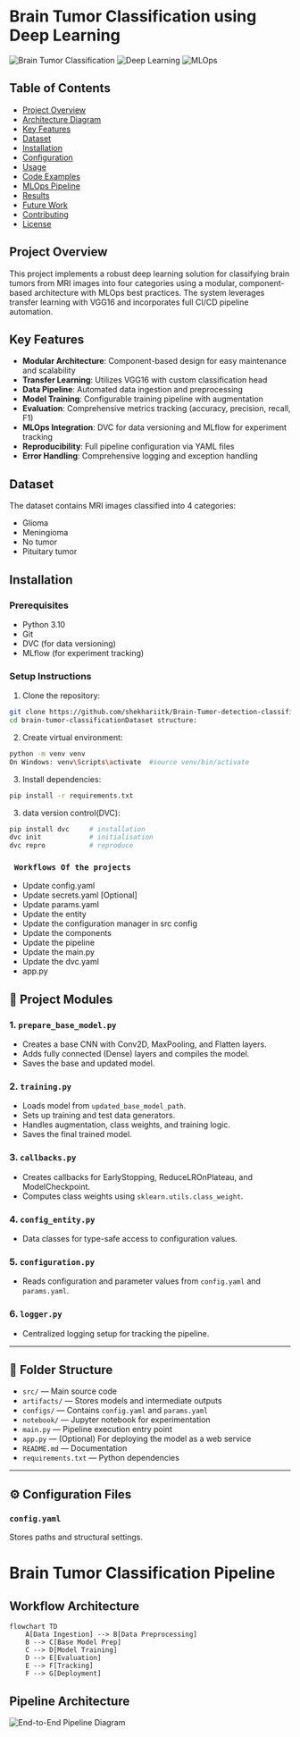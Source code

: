 # Brain Tumor Classification using Deep Learning

![Brain Tumor Classification](https://img.shields.io/badge/Python-3.10%2B-blue)
![Deep Learning](https://img.shields.io/badge/Framework-TensorFlow%202.x-orange)
![MLOps](https://img.shields.io/badge/Tools-DVC%20%7C%20MLflow-green)

## Table of Contents
- [Project Overview](#project-overview)
- [Architecture Diagram](#architecture-diagram)
- [Key Features](#key-features)
- [Dataset](#dataset)
- [Installation](#installation)
- [Configuration](#configuration)
- [Usage](#usage)
- [Code Examples](#code-examples)
- [MLOps Pipeline](#mlops-pipeline)
- [Results](#results)
- [Future Work](#future-work)
- [Contributing](#contributing)
- [License](#license)

## Project Overview
This project implements a robust deep learning solution for classifying brain tumors from MRI images into four categories using a modular, component-based architecture with MLOps best practices. The system leverages transfer learning with VGG16 and incorporates full CI/CD pipeline automation.

## Key Features
- **Modular Architecture**: Component-based design for easy maintenance and scalability
- **Transfer Learning**: Utilizes VGG16 with custom classification head
- **Data Pipeline**: Automated data ingestion and preprocessing
- **Model Training**: Configurable training pipeline with augmentation
- **Evaluation**: Comprehensive metrics tracking (accuracy, precision, recall, F1)
- **MLOps Integration**: DVC for data versioning and MLflow for experiment tracking
- **Reproducibility**: Full pipeline configuration via YAML files
- **Error Handling**: Comprehensive logging and exception handling

## Dataset
The dataset contains MRI images classified into 4 categories:
- Glioma
- Meningioma
- No tumor
- Pituitary tumor


## Installation

### Prerequisites
- Python 3.10
- Git
- DVC (for data versioning)
- MLflow (for experiment tracking)

### Setup Instructions
1. Clone the repository:
```bash
git clone https://github.com/shekhariitk/Brain-Tumor-detection-classification-project.git
cd brain-tumor-classificationDataset structure:
```

2. Create virtual environment:

```bash
python -m venv venv
On Windows: venv\Scripts\activate  #source venv/bin/activate 

```
3. Install dependencies:
``` bash
pip install -r requirements.txt

```
3. data version control(DVC):
``` bash
pip install dvc     # installation
dvc init            # initialisation
dvc repro           # reproduce

```

###  ` Workflows Of the projects`
- Update config.yaml
- Update secrets.yaml [Optional]
- Update params.yaml
- Update the entity
- Update the configuration manager in src config
- Update the components
- Update the pipeline
- Update the main.py
- Update the dvc.yaml
- app.py


## 🧩 Project Modules

### 1. `prepare_base_model.py`
- Creates a base CNN with Conv2D, MaxPooling, and Flatten layers.
- Adds fully connected (Dense) layers and compiles the model.
- Saves the base and updated model.

### 2. `training.py`
- Loads model from `updated_base_model_path`.
- Sets up training and test data generators.
- Handles augmentation, class weights, and training logic.
- Saves the final trained model.

### 3. `callbacks.py`
- Creates callbacks for EarlyStopping, ReduceLROnPlateau, and ModelCheckpoint.
- Computes class weights using `sklearn.utils.class_weight`.

### 4. `config_entity.py`
- Data classes for type-safe access to configuration values.

### 5. `configuration.py`
- Reads configuration and parameter values from `config.yaml` and `params.yaml`.

### 6. `logger.py`
- Centralized logging setup for tracking the pipeline.

---

## 📁 Folder Structure

- `src/` — Main source code
- `artifacts/` — Stores models and intermediate outputs
- `configs/` — Contains `config.yaml` and `params.yaml`
- `notebook/` — Jupyter notebook for experimentation
- `main.py` — Pipeline execution entry point
- `app.py` — (Optional) For deploying the model as a web service
- `README.md` — Documentation
- `requirements.txt` — Python dependencies

---

## ⚙️ Configuration Files

### `config.yaml`
Stores paths and structural settings.



# Brain Tumor Classification Pipeline

## Workflow Architecture

```mermaid
flowchart TD
    A[Data Ingestion] --> B[Data Preprocessing]
    B --> C[Base Model Prep]
    C --> D[Model Training]
    D --> E[Evaluation]
    E --> F[Tracking]
    F --> G[Deployment]
```

## Pipeline Architecture

![End-to-End Pipeline Diagram](docs/images/flowchart.png)
